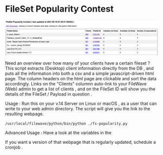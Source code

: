 # FileSet Popularity Contest

![preview](./fs-popularity.png)

Need an overview over how many of your clients have a certain fileset ?
This script extracts (Desktop) client information directly from the DB , and puts all the information 
into both a csv and a simple javascript-driven html page. 
The column headers on the html page are clickable and sort the data accordingly. 
Links on the "Clients" columnn auto-link to your FileWave (Web) admin to get a list of clients , 
and on the FileSet ID will show you the details of the FileSet / Payload in question . 

Usage : Run this on your v.14 Server on Linux or macOS , as a user that can write to 
your web admin directory. 
The script will give you the link to the resulting webpage.  

```/usr/local/filewave/python/bin/python ./fs-popularity.py```

Advanced Usage : Have a look at the variables in the 

If you want a version of that webpage that is regularly updated, schedule a cronjob .


